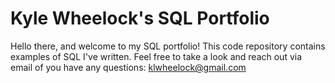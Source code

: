# Kyle Wheelock's SQL Portfolio

Hello there, and welcome to my SQL portfolio!  This code repository contains examples of SQL I've written. Feel free to take a look and reach out via email of you have any questions: klwheelock@gmail.com
